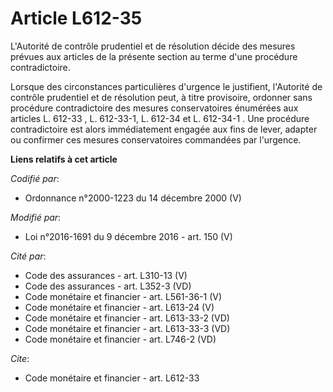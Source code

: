 # Article L612-35

L'Autorité de contrôle prudentiel et de résolution décide des mesures prévues aux articles de la présente section au terme
d'une procédure contradictoire. 

Lorsque des circonstances particulières d'urgence le justifient, l'Autorité de contrôle prudentiel et de résolution peut, à
titre provisoire, ordonner sans procédure contradictoire des mesures conservatoires énumérées aux articles L. 612-33 , L.
612-33-1, L. 612-34 et L. 612-34-1 . Une procédure contradictoire est alors immédiatement engagée aux fins de lever, adapter
ou confirmer ces mesures conservatoires commandées par l'urgence.

**Liens relatifs à cet article**

_Codifié par_:

  - Ordonnance n°2000-1223 du 14 décembre 2000 (V)

_Modifié par_:

  - Loi n°2016-1691 du 9 décembre 2016 - art. 150 (V)

_Cité par_:

  - Code des assurances - art. L310-13 (V)
  - Code des assurances - art. L352-3 (VD)
  - Code monétaire et financier - art. L561-36-1 (V)
  - Code monétaire et financier - art. L613-24 (V)
  - Code monétaire et financier - art. L613-33-2 (VD)
  - Code monétaire et financier - art. L613-33-3 (VD)
  - Code monétaire et financier - art. L746-2 (VD)

_Cite_:

  - Code monétaire et financier - art. L612-33
